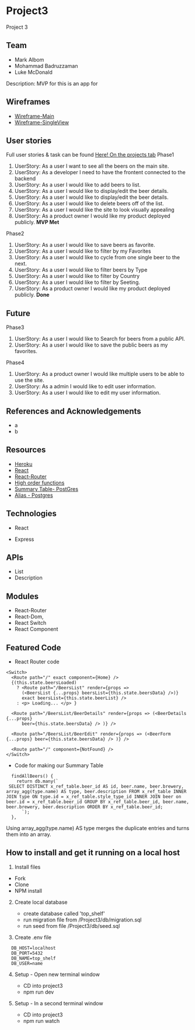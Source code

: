 # Project3
Project 3 

## Team 

- Mark Albom
- Mohammad Badruzzaman
- Luke McDonald

Description: MVP for this is an app for 

## Wireframes
- [Wireframe-Main](https://git.generalassemb.ly/HamiltonGroup1Project3/Project3/blob/master/Assets/Wireframes/WF-ListView.JPG)
- [Wireframe-SingleView](https://git.generalassemb.ly/HamiltonGroup1Project3/Project3/blob/master/Assets/Wireframes/WF-SingleView.JPG)

## User stories 

Full user stories & task can be found [Here! On the projects tab](https://git.generalassemb.ly/HamiltonGroup1Project3/Project3/projects/1)
Phase1
1. UserStory: As a user I want to see all the beers on the main site.
2. UserStory: As a developer I need to have the frontent connected to the backend
3. UserStory: As a user I would like to add beers to list.
4. UserStory: As a user I would like to display/edit the beer details.
5. UserStory: As a user I would like to display/edit the beer details.
6. UserStory: As a user I would like to delete beers off of the list.
7. UserStory: As a user I would like the site to look visually appealing
8. UserStory: As a product owner I would like my product deployed publicly.
**MVP Met**

Phase2
1. UserStory: As a user I would like to save beers as favorite.
2. UserStory: As a user I would like to filter by my Favorites
3. UserStory: As a user I would like to cycle from one single beer to the next. 
4. UserStory: As a user I would like to filter beers by Type
5. UserStory: As a user I would like to filter by Country
6. UserStory: As a user I would like to filter by Seeting.
7. UserStory: As a product owner I would like my product deployed publicly.
**Done**

## Future 
Phase3
1. UserStory: As a user I would like to Search for beers from a public API.
2. UserStory: As a user I would like to save the public beers as my favorites. 

Phase4
1. UserStory: As a product owner I would like multiple users to be able to use the site.
2. UserStory: As a admin I would like to edit user information.
3. UserStory: As a user I would like to edit my user information.


## References and Acknowledgements 
- a
- b

## Resources
- [Heroku](https://devcenter.heroku.com/articles/heroku-postgresql)
- [React](https://reactjs.org/docs/react-component.html#setstate)
- [React-Router](https://reacttraining.com/react-router/)
- [High order functions](https://code.tutsplus.com/tutorials/how-to-use-map-filter-reduce-in-javascript--cms-26209)
- [Summary Table- PostGres](https://lorenstewart.me/2017/12/03/postgresqls-array_agg-function/)
- [Alias - Postgres](https://www.tutorialspoint.com/postgresql/postgresql_alias_syntax.htm)

## Technologies

- React

- Express

## APIs

- List
- Description

## Modules

- React-Router
- React-Dom, 
- React Switch
- React Component


## Featured Code 
- React Router code 
```
<Switch>
  <Route path="/" exact component={Home} />
  {(this.state.beersLoaded) 
    ? <Route path="/BeersList" render={props => 
      (<BeersList {...props} beersList={this.state.beersData} />)} 
      exact beersList={this.state.beerList} />
    : <p> Loading... </p> }

  <Route path="/BeersList/BeerDetails" render={props => (<BeerDetails {...props}
      beer={this.state.beersData} /> )} />

  <Route path="/BeersList/BeerEdit" render={props => (<BeerForm {...props} beer={this.state.beersData} /> )} />

  <Route path="/" component={NotFound} />
</Switch>
```

- Code for making our Summary Table 
```
  findAllBeers() {
    return db.many(`
 SELECT DISTINCT x_ref_table.beer_id AS id, beer.name, beer.brewery, array_agg(type.name) AS type, beer.description FROM x_ref_table INNER JOIN type ON type.id = x_ref_table.style_type_id INNER JOIN beer on beer.id = x_ref_table.beer_id GROUP BY x_ref_table.beer_id, beer.name, beer.brewery, beer.description ORDER BY x_ref_table.beer_id;
      `);
  },
```

Using array_agg(type.name) AS type  merges the duplicate entries and turns them into an array. 

## How to install and get it running on a local host
1. Install files
- Fork
- Clone
- NPM install

2. Create local database
    - create database called 'top_shelf'
    - run migration file from /Project3/db/migration.sql
    - run seed from file /Project3/db/seed.sql

3. Create .env file
```
  DB_HOST=localhost
  DB_PORT=5432
  DB_NAME=top_shelf
  DB_USER=name
```

4. Setup - Open new terminal window
    - CD into project3
    - npm run dev 

5. Setup - In a second terminal window
    - CD into project3
    - npm run watch

